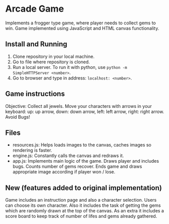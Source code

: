 
# Arcade Game

Implements a frogger type game, where player needs to collect gems to win. Game implemented using JavaScript and HTML canvas functionality.

## Install and Running

1. Clone repository in your local machine.
2. Go to file where repository is cloned.
3. Run a local server. To run it with python, use `python -m SimpleHTTPServer <number>`.
4. Go to browser and type in address: `localhost: <number>`.

## Game instructions
Objective: Collect all jewels.
Move your characters with arrows in your keyboard: up: up arrow, down: down arrow, left: left arrow, right: right arrow.
Avoid Bugs!

## Files
- resources.js: Helps loads images to the canvas, caches images so rendering is faster.
- engine.js: Constantly calls the canvas and redraws it.
- app.js: Implements main logic of the game. Draws player and includes bugs. Counts number of gems recover. Ends game and draws appropriate image according if player won / lose.

## New (features added to original implementation)

Game includes an instruction page and also a character selection. Users can choose its own character. Also it includes the task of getting the gems which are randomly drawn at the top of the canvas. As an extra it includes a score board to keep track of number of lifes and gems already gathered.

